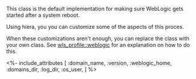 This class is the default implementation for making sure WebLogic gets started after a system reboot.

Using hiera, you you can customize some of the aspects of this proces.

When these customizations aren't enough, you can replace the class with your own class. See [wls_profile::weblogic](./weblogic.html) for an explanation on how to do this.


<%- include_attributes [
  :domain_name,
  :version,
  :weblogic_home,
  :domains_dir,
  :log_dir,
  :os_user,
] %>
